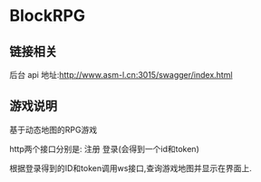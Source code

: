 # BlockRPG

## 链接相关

后台 api 地址:http://www.asm-l.cn:3015/swagger/index.html

## 游戏说明

基于动态地图的RPG游戏

http两个接口分别是:
注册
登录(会得到一个id和token)

根据登录得到的ID和token调用ws接口,查询游戏地图并显示在界面上.



